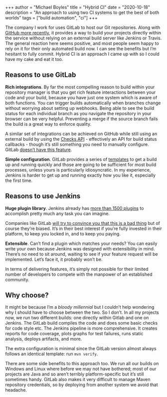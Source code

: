 +++
author = "Michael Boyles"
title = "Hybrid CI"
date = "2020-10-18"
description = "An approach to using two CI systems to get the best of both worlds"
tags = ["build automation", "ci"]
+++

The company I work for uses GitLab to host our Git repositories. Along with [GitHub more recently](https://techcrunch.com/2019/08/08/github-actions-is-now-a-ci-cd-service/), it provides a way to build your projects directly within the service without relying on an external build server like Jenkins or Travis. The general reaction here seems positive, and most people seem happy to rely on it for their only automated build now. I can see the benefits but I’m hesitant to fully commit. Hybrid CI is an approach I came up with so I could have my cake and eat it too.

<!--more-->

## Reasons to use GitLab

**Rich integrations**. By far the most compelling reason to build within your repository manager is that you get rich feature interactions between your code and your build, because you have just one system which is aware of both functions. You can trigger builds automatically when branches change without worrying about setting up webhooks. Being able to see the build status for each individual branch as you navigate the repository in your browser can be very helpful. Preventing a merge if the source branch fails the build is a great way to enforce quality.

A similar set of integrations can be achieved on GitHub while still using an external build by using the [Checks API](https://docs.github.com/en/free-pro-team@latest/rest/reference/checks) - effectively an API for build status callbacks - though it’s still something you need to manually configure. GitLab [doesn’t have this feature](https://gitlab.com/gitlab-org/gitlab-foss/-/issues/46145).

**Simple configuration**. GitLab provides a series of [templates](https://gitlab.com/gitlab-org/gitlab-foss/tree/master/lib/gitlab/ci/templates) to get a build up and running quickly and those are going to be sufficient for most build processes, unless yours is particularly idiosyncratic. In my experience, Jenkins is harder to get up and running exactly how you like it, especially the first time.

## Reasons to use Jenkins

**Huge plugin library**. Jenkins already has [more than 1500 plugins](https://plugins.jenkins.io/) to accomplish pretty much any task you can imagine.

Companies like GitLab [will try to convince you that this is a bad thing](https://about.gitlab.com/blog/2019/09/27/plugin-instability/) but of course they’re biased. It’s in their best interest if you’re fully invested in their platform, to keep you locked in, and to keep you paying.

**Extensible**. Can’t find a plugin which matches your needs? You can easily write your own because Jenkins was designed with extensibility in mind. There’s no need to sit around, waiting to see if your feature request will be implemented. Let’s face it, it probably won’t be.

In terms of delivering features, it’s simply not possible for their limited number of developers to compete with the manpower of an established community.

## Why choose?

It might be because I’m a *bloody millennial* but I couldn’t help wondering why I should have to choose between the two. So I don’t. In all my projects now, we run two different builds: one directly within Gitlab and one on Jenkins. The GitLab build compiles the code and does some basic checks for code style etc. The Jenkins pipeline is more comprehensive. It creates reports for code coverage, plots graphs for test failures, runs static analysis, deploys artifacts, and more.

The extra configuration is minimal since the GitLab version almost always follows an identical template: run `mvn verify`.

There are some side benefits to this approach too. We run all our builds on Windows and Linux where before we may not have bothered; most of our projects are Java and so aren’t terribly platform-specific but it’s still sometimes handy. GitLab also makes it very difficult to manage Maven repository credentials, so by deploying from another system we avoid that headache.

